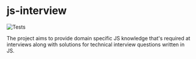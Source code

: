 # js-interview

![Tests](https://github.com/sonjeet/js-interview/workflows/js-interview/badge.svg)

The project aims to provide domain specific JS knowledge that's required at interviews along with solutions for technical interview questions written in JS.
